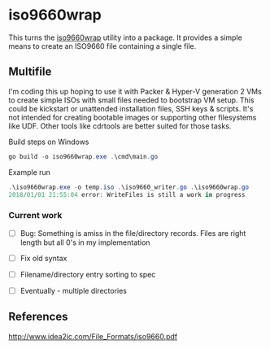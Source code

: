 # iso9660wrap

This turns the [iso9660wrap](https://github.com/johto/iso9660wrap) utility into a package. It provides a simple means to create an ISO9660 file containing a single file. 



## Multifile 

I'm coding this up hoping to use it with Packer & Hyper-V generation 2 VMs to create simple ISOs with small files needed to bootstrap VM setup. This could be kickstart or unattended installation files, SSH keys & scripts. It's not intended for creating bootable images or supporting other filesystems like UDF. Other tools like cdrtools are better suited for those tasks.

Build steps on Windows

```powershell
go build -o iso9660wrap.exe .\cmd\main.go
```

Example run

```powershell
.\iso9660wrap.exe -o temp.iso .\iso9660_writer.go .\iso9660wrap.go
2018/01/01 21:55:04 error: WriteFiles is still a work in progress
```


### Current work

- [ ] Bug: Something is amiss in the file/directory records. Files are right length but all 0's in my implementation
- [ ] Fix old syntax
- [ ] Filename/directory entry sorting to spec
- [ ] Eventually - multiple directories


## References

http://www.idea2ic.com/File_Formats/iso9660.pdf